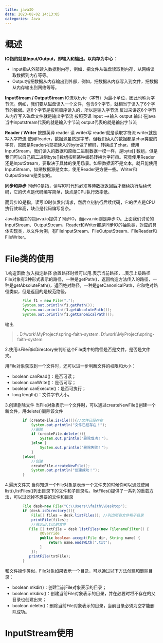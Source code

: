 ```yaml
---
title: javaIO
date: 2023-08-02 14:13:05
categories: Java
---
```


# 概述
**IO指的就是Input/Output，即输入和输出。以内存为中心：**
- Input指从外部读入数据到内存，例如，把文件从磁盘读取到内存，从网络读取数据到内存等等。
- Output指把数据从内存输出到外部，例如，把数据从内存写入到文件，把数据从内存输出到网络等等。

**InputStream / OutputStream**
IO流以byte（字节）为最小单位，因此也称为字节流。例如，我们要从磁盘读入一个文件，包含6个字节，就相当于读入了6个字节的数据。这6个字节是按照顺序读入的，所以是输入字节流
反过来讲这6个字节从内存写入磁盘文件就是输出字节流
按照英译 input -->输入 output 输出
在java当中inputstream代表的就是输入字节流 output代表的就是输出字节流

**Reader / Writer**
按照英译 reader 读 writer写 reader就是读取字符流 writer就是写入字符流
使用Reader，数据源虽然是字节，但我们读入的数据都是char类型的字符，原因是Reader内部把读入的byte做了解码，转换成了char。使用InputStream，我们读入的数据和原始二进制数据一模一样，是byte[] 数组，但是我们可以自己把二进制byte[]数组按照某种编码转换为字符串。究竟使用Reader还是InputStream，要取决于具体的使用场景。如果数据源不是文本，就只能使用InputStream，如果数据源是文本，使用Reader更方便一些。Writer和OutputStream是类似的。

**同步和异步**
同步IO是指，读写IO时代码必须等待数据返回后才继续执行后续代码，它的优点是代码编写简单，缺点是CPU执行效率低。

而异步IO是指，读写IO时仅发出请求，然后立刻执行后续代码，它的优点是CPU执行效率高，缺点是代码编写复杂。

Java标准库的包java.io提供了同步IO，而java.nio则是异步IO。上面我们讨论的InputStream、OutputStream、Reader和Writer都是同步IO的抽象类，对应的具体实现类，以文件为例，有FileInputStream、FileOutputStream、FileReader和FileWriter。

# File类的使用
1.构造函数 放入指定路径
放置路径时候可以用.表示当前路径，..表示上级路径
File对象有3种形式表示的路径，一种是getPath()，返回构造方法传入的路径，一种是getAbsolutePath()，返回绝对路径，一种是getCanonicalPath，它和绝对路径类似，但是返回的是规范路径。
``` java
        File f1 = new File(".");
        System.out.println(f1.getPath());
        System.out.println(f1.getAbsolutePath());
        System.out.println(f1.getCanonicalPath());
```
输出
> .
D:\work\MyProject\spring-faith-system\.
D:\work\MyProject\spring-faith-system

2.使用isFile和isDirectory来判断这个File类中的路径是否是文件，是否是文件夹。

用File对象获取到一个文件时，还可以进一步判断文件的权限和大小：

- boolean canRead()：是否可读；
- boolean canWrite()：是否可写；
- boolean canExecute()：是否可执行；
- long length()：文件字节大小。

3.创建删除文件
当File对象表示一个文件时，可以通过createNewFile()创建一个新文件，用delete()删除该文件
```java
        if (createFile.isFile()){//文件已经存在
            System.out.println("文件已经存在！");
            //删除
            if (createFile.delete()){
                System.out.println("删除成功！");
            }else {
                System.out.println("删除失败！");
            }
        }else{
            //创建
            createFile.createNewFile();
            System.out.println("创建成功！");
        }
```
4.遍历文件夹
当你知道一个File对象是表示一个文件夹的时候你可以通过使用list(),listFiles()列出目录下的文件和子目录名。listFiles()提供了一系列的重载方法，可以过滤掉不想要的文件和目录
```java
        File desk=new File("C:\\Users\\faith\\Desktop");
        if (desk.isDirectory()){
            File[] files = desk.listFiles(); //列出所有文件和子目录
            printFile(files);
            //筛选出.txt的文件
           File [] txtFile = desk.listFiles(new FilenameFilter() {
                @Override
                public boolean accept(File dir, String name) {
                    return name.endsWith(".txt");
                }
            });
           printFile(txtFile);
        }
```
和文件操作类似，File对象如果表示一个目录，可以通过以下方法创建和删除目录：

- boolean mkdir()：创建当前File对象表示的目录；
- boolean mkdirs()：创建当前File对象表示的目录，并在必要时将不存在的父目录也创建出来；
- boolean delete()：删除当前File对象表示的目录，当前目录必须为空才能删除成功。

# InputStream使用
